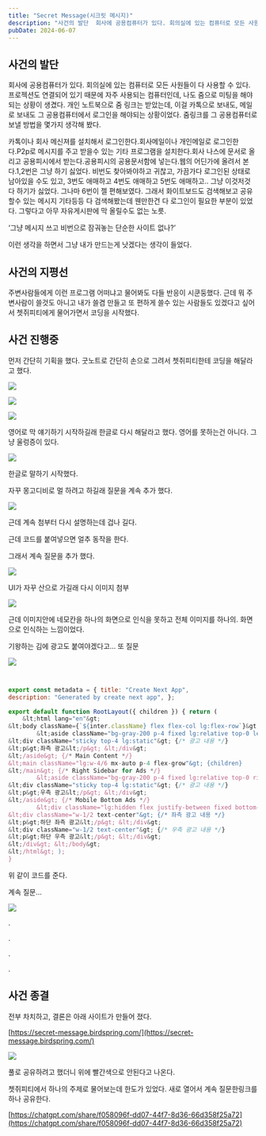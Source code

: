 ```yaml
---
title: "Secret Message(시크릿 메시지)"
description: "사건의 발단  회사에 공용컴퓨터가 있다. 회의실에 있는 컴퓨터로 모든 사원들이 다 사용할 수 있다. 프로젝션도 연결되어 있기 때문에 자주 사용되는 컴퓨터인데, 나도 줌으로 미팅을 해야되는 상황이 생겼다. 개인 노트북으로 줌 링크는 받았는데, 이걸 카톡으로 보내도, 메일로 보내도 그 공용..."
pubDate: 2024-06-07
---
```


## 사건의 발단

회사에 공용컴퓨터가 있다. 회의실에 있는 컴퓨터로 모든 사원들이 다 사용할 수 있다. 프로젝션도 연결되어 있기 때문에 자주 사용되는 컴퓨터인데, 나도 줌으로 미팅을 해야되는 상황이 생겼다. 개인 노트북으로 줌 링크는 받았는데, 이걸 카톡으로 보내도, 메일로 보내도 그 공용컴퓨터에서 로그인을 해야되는 상황이었다. 줌링크를 그 공용컴퓨터로 보낼 방법을 몇가지 생각해 봤다.

카톡이나 회사 메신져를 설치해서 로그인한다.회사메일이나 개인메일로 로그인한다.P2p로 메시지를 주고 받을수 있는 기타 프로그램을 설치한다.회사 나스에 문서로 올리고 공용피시에서 받는다.공용피시의 공용문서함에 넣는다.웹의 어딘가에 올려서 본다.1,2번은 그냥 하기 싫었다. 비번도 찾아봐야하고 귀찮고, 가끔가다 로그인된 상태로 남아있을 수도 있고, 3번도 애매하고 4번도 애매하고 5번도 애매하고.. 그냥 이것저것 다 하기가 싫었다. 그나마 6번이 젤 편해보였다. 그래서 화이트보드도 검색해보고 공유할수 있는 메시지 기타등등 다 검색해봤는데 웬만한건 다 로그인이 필요한 부분이 있었다. 그렇다고 아무 자유게시판에 막 올릴수도 없는 노릇.

‘그냥 메시지 쓰고 비번으로 잠궈놓는 단순한 사이트 없나?’

이런 생각을 하면서 그냥 내가 만드는게 낫겠다는 생각이 들었다.

## 사건의 지평선

주변사람들에게 이런 프로그램 어떠냐고 물어봐도 다들 반응이 시쿤둥했다. 근데 뭐 주변사람이 쓸것도 아니고 내가 쓸겸 만들고 또 편하게 쓸수 있는 사람들도 있겠다고 싶어서 쳇쥐피티에게 물어가면서 코딩을 시작했다.

## 사건 진행중

먼저 간단히 기획을 했다. 굿노트로 간단히 손으로 그려서 쳇쥐피티한테 코딩을 해달라고 했다.

![](/content/images/2024/06/DraggedImage-6.png)

![](/content/images/2024/06/DraggedImage-1-1.png)

![](/content/images/2024/06/DraggedImage-2-1.png)

영어로 막 얘기하기 시작하길래 한글로 다시 해달라고 했다. 영어를 못하는건 아니다. 그냥 울렁증이 있다.

![](/content/images/2024/06/DraggedImage-3-1.png)

한글로 말하기 시작했다.

자꾸 몽고디비로 멀 하려고 하길래 질문을 계속 추가 했다.

![](/content/images/2024/06/DraggedImage-4-1.png)

근데 계속 첨부터 다시 설명하는데 겁나 길다.

근데 코드를 붙여넣으면 얼추 동작을 한다.

그래서 계속 질문을 추가 했다.

![](/content/images/2024/06/DraggedImage-5-1.png)

UI가 자꾸 산으로 가길래 다시 이미지 첨부

![](/content/images/2024/06/DraggedImage-6-1.png)

근데 이미지안에 네모칸을 하나의 화면으로 인식을 못하고 전체 이미지를 하나의. 화면으로 인식하는 느낌이었다.

기왕하는 김에 광고도 붙여야겠다고… 또 질문

![](/content/images/2024/06/DraggedImage-7.png)

```javascript


export const metadata = { title: "Create Next App",
description: "Generated by create next app", };

export default function RootLayout({ children }) { return (
    &lt;html lang="en"&gt;
&lt;body className={`${inter.className} flex flex-col lg:flex-row`}&gt; {/* Left Sidebar for Ads */}
        &lt;aside className="bg-gray-200 p-4 fixed lg:relative top-0 left-0 lg:w-1/6 h-full lg:h-auto lg:flex lg:flex-col lg:items-center hidden lg:block"&gt;
&lt;div className="sticky top-4 lg:static"&gt; {/* 광고 내용 */}
&lt;p&gt;좌측 광고&lt;/p&gt; &lt;/div&gt;
&lt;/aside&gt; {/* Main Content */}
&lt;main className="lg:w-4/6 mx-auto p-4 flex-grow"&gt; {children}
&lt;/main&gt; {/* Right Sidebar for Ads */}
        &lt;aside className="bg-gray-200 p-4 fixed lg:relative top-0 right-0 lg:w-1/6 h-full lg:h-auto lg:flex lg:flex-col lg:items-center hidden lg:block"&gt;
&lt;div className="sticky top-4 lg:static"&gt; {/* 광고 내용 */}
&lt;p&gt;우측 광고&lt;/p&gt; &lt;/div&gt;
&lt;/aside&gt; {/* Mobile Bottom Ads */}
        &lt;div className="lg:hidden flex justify-between fixed bottom-0 left-0 right-0 bg-gray-200 p-4"&gt;
&lt;div className="w-1/2 text-center"&gt; {/* 좌측 광고 내용 */}
&lt;p&gt;하단 좌측 광고&lt;/p&gt; &lt;/div&gt;
&lt;div className="w-1/2 text-center"&gt; {/* 우측 광고 내용 */}
&lt;p&gt;하단 우측 광고&lt;/p&gt; &lt;/div&gt;
&lt;/div&gt; &lt;/body&gt;
&lt;/html&gt; );
}
```
위 같이 코드를 준다.

계속 질문…

![](/content/images/2024/06/DraggedImage-8.png)

.

.

.

.

## 사건 종결

전부 차치하고, 결론은 아래 사이트가 만들어 졌다.

[https://secret-message.birdspring.com/](https://secret-message.birdspring.com/)

![](/content/images/2024/06/DraggedImage-9.png)

풀로 공유하려고 했더니 위에 빨간색으로 안된다고 나온다.

쳇쥐피티에서 하나의 주제로 물어보는데 한도가 있었다. 새로 열어서 계속 질문한링크를 하나 공유한다.

[https://chatgpt.com/share/f058096f-dd07-44f7-8d36-66d358f25a72](https://chatgpt.com/share/f058096f-dd07-44f7-8d36-66d358f25a72)
